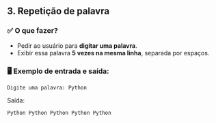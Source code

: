 ## **3. Repetição de palavra**

### ✅ O que fazer?

- Pedir ao usuário para **digitar uma palavra**.
- Exibir essa palavra **5 vezes na mesma linha**, separada por espaços.

### 🖥️ Exemplo de entrada e saída:

```
Digite uma palavra: Python
```

Saída:
```
Python Python Python Python Python
```